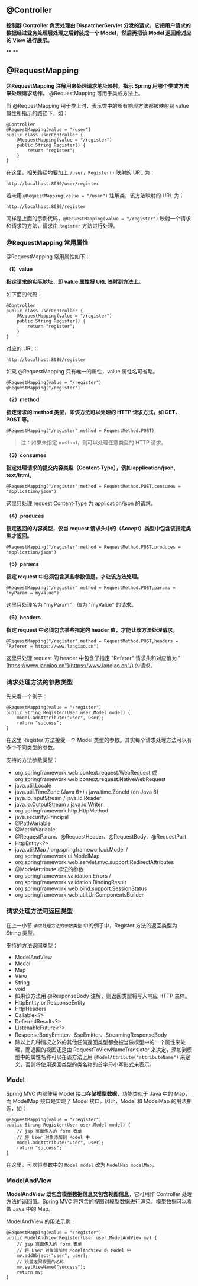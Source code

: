 ## @Controller

**控制器 Controller 负责处理由 DispatcherServlet 分发的请求，它把用户请求的数据经过业务处理层处理之后封装成一个 Model，然后再把该 Model 返回给对应的 View 进行展示。**

\*\*
\*\*

## @RequestMapping

**@RequestMapping 注解用来处理请求地址映射，指示 Spring 用哪个类或方法来处理请求动作。** @RequestMapping 可用于类或方法上。

当 @RequestMapping 用于类上时，表示类中的所有响应方法都被映射到 value 属性所指示的路径下，如：

```
@Controller
@RequestMapping(value = "/user")
public class UserController {
    @RequestMapping(value = "/register")
    public String Register() {
        return "register";
    }
}
```

在这里，相关路径均要加上 `/user`，`Register()` 映射的 URL 为：

```
http://localhost:8080/user/register
```

若未用 `@RequestMapping(value = "/user")` 注解类，该方法映射的 URL 为：

```
http://localhost:8080/register
```

同样是上面的示例代码，`@RequestMapping(value = "/register")` 映射一个请求和请求的方法，请求由 `Register` 方法进行处理。

### @RequestMapping 常用属性

@RequestMapping 常用属性如下：

**（1）value**

**指定请求的实际地址，即 value 属性将 URL 映射到方法上。**

如下面的代码：

```
@Controller
public class UserController {
    @RequestMapping(value = "/register")
    public String Register() {
        return "register";
    }
}
```

对应的 URL：

```
http://localhost:8080/register
```

如果 @RequestMapping 只有唯一的属性，value 属性名可省略。

```
@RequestMapping(value = "/register")
@RequestMapping("/register")
```

**（2）method**

**指定请求的 method 类型，即该方法可以处理的 HTTP 请求方式，如 GET、POST 等。**

```
@RequestMapping("/register",method = RequestMethod.POST)
```

> 注：如果未指定 method，则可以处理任意类型的 HTTP 请求。

**（3）consumes**

**指定处理请求的提交内容类型（Content-Type），例如 application/json, text/html。**

```
@RequestMapping("/register",method = RequestMethod.POST,consumes = "application/json")
```

这里只处理 request Content-Type 为 application/json 的请求。

**（4）produces**

**指定返回的内容类型，仅当 request 请求头中的（Accept）类型中包含该指定类型才返回。**

```
@RequestMapping("/register",method = RequestMethod.POST,produces = "application/json")
```

**（5）params**

**指定 request 中必须包含某些参数值是，才让该方法处理。**

```
@RequestMapping("/register",method = RequestMethod.POST,params = "myParam = myValue")
```

这里只处理名为 "myParam"，值为 "myValue" 的请求。

**（6）headers**

**指定 request 中必须包含某些指定的 header 值，才能让该方法处理请求。**

```
@RequestMapping("/register",method = RequestMethod.POST,headers = "Referer = https://www.lanqiao.cn")
```

这里只处理 request 的 header 中包含了指定 "Referer" 请求头和对应值为 "[https://www.lanqiao.cn"](https://www.lanqiao.cn"/) 的请求。

### 请求处理方法的参数类型

先来看一个例子：

```
@RequestMapping(value = "/register")
public String Register(User user,Model model) {
    model.addAttribute("user", user);
    return "success";
}
```

在这里 Register 方法接受一个 Model 类型的参数。其实每个请求处理方法可以有多个不同类型的参数。

支持的方法参数类型：

- org.springframework.web.context.request.WebRequest 或 org.springframework.web.context.request.NativeWebRequest
- java.util.Locale
- java.util.TimeZone (Java 6+) / java.time.ZoneId (on Java 8)
- java.io.InputStream / java.io.Reader
- java.io.OutputStream / java.io.Writer
- org.springframework.http.HttpMethod
- java.security.Principal
- @PathVariable
- @MatrixVariable
- @RequestParam、@RequestHeader、@RequestBody、@RequestPart
- HttpEntity<?>
- java.util.Map / org.springframework.ui.Model / org.springframework.ui.ModelMap
- org.springframework.web.servlet.mvc.support.RedirectAttributes
- @ModelAttribute 标记的参数
- org.springframework.validation.Errors / org.springframework.validation.BindingResult
- org.springframework.web.bind.support.SessionStatus
- org.springframework.web.util.UriComponentsBuilder

### 请求处理方法可返回类型

在上一小节 `请求处理方法的参数类型` 中的例子中，Register 方法的返回类型为 String 类型。

支持的方法返回类型：

- ModelAndView
- Model
- Map
- View
- String
- void
- 如果该方法用 @ResponseBody 注解，则返回类型将写入响应 HTTP 主体。
- HttpEntity or ResponseEntity
- HttpHeaders
- Callable<?>
- DeferredResult<?>
- ListenableFuture<?>
- ResponseBodyEmitter、SseEmitter、StreamingResponseBody
- 除以上几种情况之外的其他任何返回类型都会被当做模型中的一个属性来处理，而返回的视图还是由 RequestToViewNameTranslator 来决定，添加到模型中的属性名称可以在该方法上用 `@ModelAttribute("attributeName")` 来定义，否则将使用返回类型的类名称的首字母小写形式来表示。

### Model

Spring MVC 内部使用 Model 接口**存储模型数据**，功能类似于 Java 中的 Map，而 ModelMap 接口是实现了 Model 接口。因此，Model 和 ModelMap 的用法相近，如：

```
@RequestMapping(value = "/register")
public String Register(User user,Model model) {
    // jsp 页面传入的 form 表单
    // 将 User 对象添加到 Model 中
    model.addAttribute("user", user);
    return "success";
}
```

在这里，可以将参数中的 `Model model` 改为 `ModelMap modelMap`。

### ModelAndView

**ModelAndView 既包含模型数据信息又包含视图信息**，它可用作 Controller 处理方法的返回值。Spring MVC 将包含的视图对模型数据进行渲染，模型数据可以看做 Java 中的 Map。

ModelAndView 的用法示例：

```
@RequestMapping(value = "/register")
public ModelAndView Register(User user,ModelAndView mv) {
    // jsp 页面传入的 form 表单
    // 将 User 对象添加到 ModelAndView 的 Model 中
    mv.addObject("user", user);
    // 设置返回视图的名称
    mv.setViewName("success");
    return mv;
}
```
